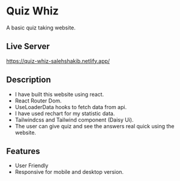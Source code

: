 
# Quiz Whiz

A basic quiz taking website.




## Live Server

https://quiz-whiz-salehshakib.netlify.app/
## Description

* I have built this website using react. 
* React Router Dom.
* UseLoaderData hooks to fetch data from api.
* I have used rechart for my statistic data. 
* Tailwindcss and Tailwind component (Daisy Ui).
* The user can give quiz and see the answers real quick using the website.
## Features

- User Friendly
- Responsive for mobile and desktop version.

